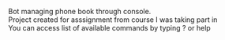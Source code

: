 Bot managing phone book through console.\
Project created for asssignment from course I was taking part in\
You can access list of available commands by typing ? or help
